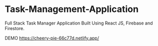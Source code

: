 # Task-Management-Application
Full Stack Task Manager Application Built Using React JS, Firebase and Firestore.

DEMO 
https://cheery-pie-66c77d.netlify.app/
